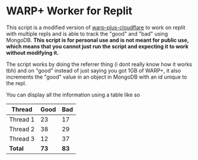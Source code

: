 # WARP+ Worker for Replit
This script is a modified version of [warp-plus-cloudflare](https://github.com/Zeus-Kernel-Development/warp-plus-cloudflare) to work on replit with multiple repls and is able to track the "good" and "bad" using MongoDB. **This script is for personal use and is not meant for public use, which means that you cannot just run the script and expecting it to work without modifying it.**

The script works by doing the referrer thing (i dont really know how it works tbh) and on "good" instead of just saying you got 1GB of WARP+, it also increments the "good" value in an object in MongoDB with an id unique to the repl.

You can display all the information using a table like so

| Thread    | Good   | Bad    |
| --------- | ------ | ------ |
| Thread 1  | 23     | 17     |
| Thread 2  | 38     | 29     |
| Thread 3  | 12     | 37     |
| **Total** | **73** | **83** |
